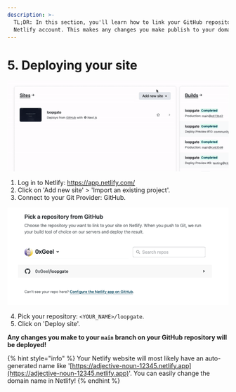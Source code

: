 ```yaml
---
description: >-
  TL;DR: In this section, you'll learn how to link your GitHub repository with a
  Netlify account. This makes any changes you make publish to your domain!
---
```


# 5. Deploying your site



!['Pushing' new changes to GitHub using VS Code](../../public/images/docs/netlify-import-project.gif)

1. Log in to Netlify: https://app.netlify.com/
2. Click on 'Add new site' > 'Import an existing project'.
3. Connect to your Git Provider: GitHub.

![Picking the right GitHub repository](../../public/images/docs/netlify-choose-repo.png)

4. Pick your repository: `<YOUR_NAME>/loopgate`.
5. Click on 'Deploy site'.

**Any changes you make to your `main` branch on your GitHub repository will be deployed!**

{% hint style="info" %}
Your Netlify website will most likely have an auto-generated name like '[https://adjective-noun-12345.netlify.app](https://adjective-noun-12345.netlify.app)'. You can easily change the domain name in Netlify!
{% endhint %}
